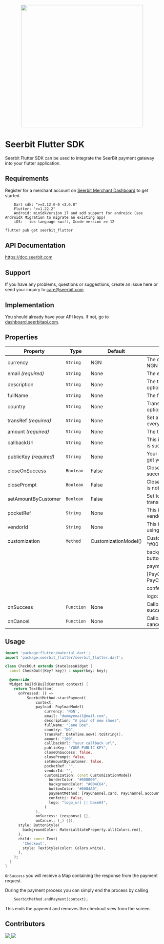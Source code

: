 <p align="center">
<img width="400" valign="top" src="https://assets.seerbitapi.com/images/seerbit_logo_type.png" data-canonical-src="https://res.cloudinary.com/dpejkbof5/image/upload/v1620323718/Seerbit_logo_png_ddcor4.png" style="max-width:100%; ">
</p>

# Seerbit Flutter SDK

Seerbit Flutter SDK can be used to integrate the SeerBit payment gateway into your flutter application.

## Requirements

Register for a merchant account on [Seerbit Merchant Dashboard](https://dashboard.seerbitapi.com) to get started.

```
    Dart sdk: ">=2.12.0-0 <3.0.0"
    Flutter: ">=1.22.2"
    Android: minSdkVersion 17 and add support for androidx (see AndroidX Migration to migrate an existing app)
    iOS: --ios-language swift, Xcode version >= 12
```

```bash
flutter pub get seerbit_flutter
```

## API Documentation

https://doc.seerbit.com

## Support

If you have any problems, questions or suggestions, create an issue here or send your inquiry to care@seerbit.com

## Implementation

You should already have your API keys. If not, go to [dashboard.seerbitapi.com](https://dashboard.seerbitapi.com).

## Properties

| Property               | Type       | Default              | Desc                                                      |
| ---------------------- | ---------- | -------------------- | --------------------------------------------------------- |
| currency               | `String`   | NGN                  | The currency for the transaction e.g NGN                  |
| email _(required)_     | `String`   | None                 | The email of the user to be charged                       |
| description            | `String`   | None                 | The transaction description which is optional             |
| fullName               | `String`   | None                 | The fullname of the user to be charged                    |
| country                | `String`   | None                 | Transaction country which can be optional                 |
| transRef _(required)_  | `String`   | None                 | Set a unique transaction reference for every transaction  |
| amount _(required)_    | `String`   | None                 | The transaction amount in kobo                            |
| callbackUrl            | `String`   | None                 | This is the redirect url when transaction is successful   |
| publicKey _(required)_ | `String`   | None                 | Your Public key or see above step to get yours            |
| closeOnSuccess         | `Boolean`  | False                | Close checkout when trasaction is successful              |
| closePrompt            | `Boolean`  | False                | Close the checkout page if transaction is not initiated   |
| setAmountByCustomer    | `Boolean`  | False                | Set to true if you want user to enter transaction amount  |
| pocketRef              | `String`   | None                 | This is your pocket reference for vendors with pocket     |
| vendorId               | `String`   | None                 | This is the vendorId of your business using pocket        |
| customization          | `Method`   | CustomizationModel() | CustomizationMode( borderColor: "#000000",                |
|                        |            |                      | backgroundColor: "#004C64", buttonColor: "#0084A0",       |
|                        |            |                      | paymentMethod:                                            |
|                        |            |                      | [PayChannel.card,PayChannel.account, PayChannel.transfer] |
|                        |            |                      | confetti: false ,                                         |
|                        |            |                      | logo: "logo_url or base64",)                              | 
| onSuccess              | `Function` | None                 | Callback function if transaction was successful           |
| onCancel               | `Function` | None                 | Callback function if transaction was cancelled            |

## Usage

```dart
import 'package:flutter/material.dart';
import 'package:seerbit_flutter/seerbit_flutter.dart';

class CheckOut extends StatelessWidget {
  const CheckOut({Key? key}) : super(key: key);

  @override
  Widget build(BuildContext context) {
    return TextButton(
      onPressed: () =>
          SeerbitMethod.startPayment(
              context,
              payload: PayloadModel(
                  currency: 'NGN',
                  email: "dummyemail@mail.com",
                  description: "A pair of new shoes",
                  fullName: "Jane Doe",
                  country: "NG",
                  transRef: DateTime.now().toString(),
                  amount: "100",
                  callbackUrl: "your callback url",
                  publicKey: "YOUR PUBLIC KEY",
                  closeOnSuccess: false,
                  closePrompt: false,
                  setAmountByCustomer: false,
                  pocketRef: "",
                  vendorId: "",
                  customization: const CustomizationModel(
                    borderColor: "#000000",
                    backgroundColor: "#004C64",
                    buttonColor: "#0084A0",
                    paymentMethod: [PayChannel.card, PayChannel.account, PayChannel.transfer],
                    confetti: false,
                    logo: "logo_url || base64",
                  )
              ),
              onSuccess: (response) {},
              onCancel: (_) {}),
      style: ButtonStyle(
        backgroundColor: MaterialStateProperty.all(Colors.red),
      ),
      child: const Text(
        'Checkout',
        style: TextStyle(color: Colors.white),
      ),
    );
  }
}

```

`OnSuccess` you will recieve a Map containing the response from the payment request.

During the payment process you can simply end the process by calling

```dart
    SeerbitMethod.endPayment(context);
```

This ends the payment and removes the checkout view from the screen.

## Contributors

<span>
<a href="https://github.com/onuohasilver">
  <img src="https://github.com/onuohasilver.png?size=50">
</a>
<a href="https://github.com/adminixtrator">
  <img src="https://github.com/adminixtrator.png?size=50">
</a>
</span>
